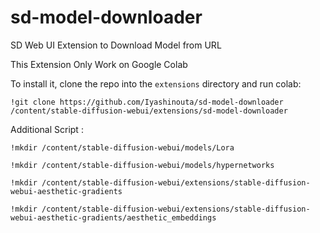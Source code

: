 # sd-model-downloader
SD Web UI Extension to Download Model from URL

This Extension Only Work on Google Colab

To install it, clone the repo into the `extensions` directory and run colab:

`!git clone https://github.com/Iyashinouta/sd-model-downloader /content/stable-diffusion-webui/extensions/sd-model-downloader`

Additional Script :

`!mkdir /content/stable-diffusion-webui/models/Lora`

`!mkdir /content/stable-diffusion-webui/models/hypernetworks`

`!mkdir /content/stable-diffusion-webui/extensions/stable-diffusion-webui-aesthetic-gradients`

`!mkdir /content/stable-diffusion-webui/extensions/stable-diffusion-webui-aesthetic-gradients/aesthetic_embeddings`
